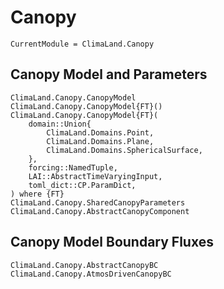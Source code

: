 # Canopy

```@meta
CurrentModule = ClimaLand.Canopy
```
## Canopy Model and Parameters

```@docs
ClimaLand.Canopy.CanopyModel
ClimaLand.Canopy.CanopyModel{FT}()
ClimaLand.Canopy.CanopyModel{FT}(
    domain::Union{
        ClimaLand.Domains.Point,
        ClimaLand.Domains.Plane,
        ClimaLand.Domains.SphericalSurface,
    },
    forcing::NamedTuple,
    LAI::AbstractTimeVaryingInput,
    toml_dict::CP.ParamDict,
) where {FT}
ClimaLand.Canopy.SharedCanopyParameters
ClimaLand.Canopy.AbstractCanopyComponent
```

## Canopy Model Boundary Fluxes

```@docs
ClimaLand.Canopy.AbstractCanopyBC
ClimaLand.Canopy.AtmosDrivenCanopyBC
```
